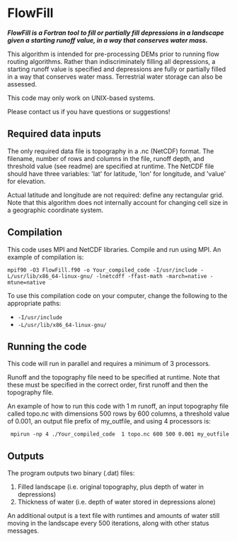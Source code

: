 # FlowFill

***FlowFill is a Fortran tool to fill or partially fill depressions in a landscape given a starting runoff value, in a way that conserves water mass.***

This algorithm is intended for pre-processing DEMs prior to running flow routing algorithms. Rather than indiscriminately filling all depressions, a starting runoff value is specified and depressions are fully or partially filled in a way that conserves water mass. Terrestrial water storage can also be assessed. 

This code may only work on UNIX-based systems. 

Please contact us if you have questions or suggestions! 

## Required data inputs
The only required data file is topography in a .nc (NetCDF) format. The filename, number of rows and columns in the file, runoff depth, and threshold value (see readme) are specified at runtime. The NetCDF file should have three variables: 'lat' for latitude, 'lon' for longitude, and 'value' for elevation.

Actual latitude and longitude are not required: define any rectangular grid. Note that this algorithm does not internally account for changing cell size in a geographic coordinate system. 


## Compilation

This code uses MPI and NetCDF libraries. Compile and run using MPI. 
An example of compilation is:

```
mpif90 -O3 FlowFill.f90 -o Your_compiled_code -I/usr/include -L/usr/lib/x86_64-linux-gnu/ -lnetcdff -ffast-math -march=native -mtune=native
```
To use this compilation code on your computer, change the following to the appropriate paths:

* `-I/usr/include`
* `-L/usr/lib/x86_64-linux-gnu/`

## Running the code

This code will run in parallel and requires a minimum of 3 processors.

Runoff and the topography file need to be specified at runtime. Note that these must be specified in the correct order, first runoff and then the topography file.

An example of how to run this code with 1 m runoff, an input topography file called topo.nc with dimensions 500 rows by 600 columns, a threshold value of 0.001, an output file prefix of my_outfile, and using 4 processors is:

```
 mpirun -np 4 ./Your_compiled_code  1 topo.nc 600 500 0.001 my_outfile
 ```
 
## Outputs

The program outputs two binary (.dat) files:
1. Filled landscape (i.e. original topography, plus depth of water in depressions)
2. Thickness of water (i.e. depth of water stored in depressions alone)

An additional output is a text file with runtimes and amounts of water still moving in the landscape every 500 iterations, along with other status messages. 
